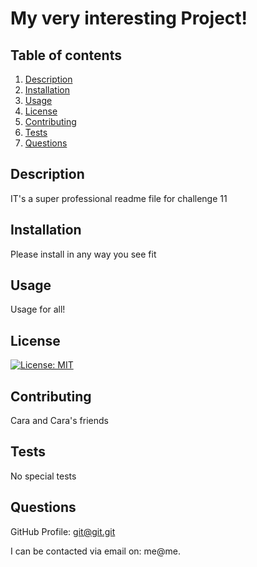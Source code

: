 # My very interesting Project!
   

## Table of contents
1. [Description](#description)
2. [Installation](#installation)
3. [Usage](#usage)
4. [License](#license)
5. [Contributing](#contributing)
6. [Tests](#tests)
7. [Questions](#questions)

## Description
IT's a super professional readme file for challenge 11

## Installation
Please install in any way you see fit

## Usage
Usage for all!

## License
[![License: MIT](https://img.shields.io/badge/License-GPLv3-blue.svg)](https://opensource.org/licenses/GPL)

## Contributing
Cara and Cara's friends

## Tests
No special tests

## Questions
GitHub Profile: git@git.git

I can be contacted via email on: me@me.


